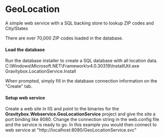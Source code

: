 # GeoLocation
A simple web service with a SQL backing store to lookup ZIP codes and City/States

There are over 70,000 ZIP codes loaded in the database.

#### Load the database
Run the database installer to create a SQL database with all location data.
C:\Windows\Microsoft.NET\Framework\v4.0.30319\InstallUtil.exe Gravitybox.LocationService.Install

When prompted, simply fill in the database connection information on the "Create" tab.

#### Setup web service
Create a web site in IIS and point to the binaries for the **Gravitybox.Webservice.GeoLocationService** project and give the site a port binding like 8080. Change the connection string in the web.config file and the service is ready to go. In this example you would then connect to web service at "http://localhost:8080/GeoLocationService.svc"
